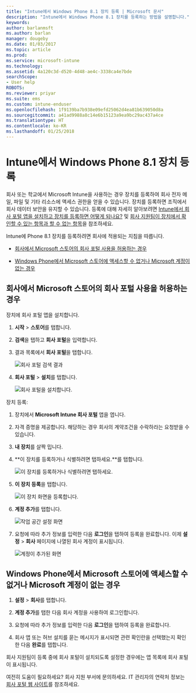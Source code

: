 ```yaml
---
title: "Intune에서 Windows Phone 8.1 장치 등록 | Microsoft 문서"
description: "Intune에서 Windows Phone 8.1 장치를 등록하는 방법을 설명합니다."
keywords: 
author: barlanmsft
ms.author: barlan
manager: dougeby
ms.date: 01/03/2017
ms.topic: article
ms.prod: 
ms.service: microsoft-intune
ms.technology: 
ms.assetid: 4a120c3d-d520-4d48-ae4c-3338ca4e7bde
searchScope:
- User help
ROBOTS: 
ms.reviewer: priyar
ms.suite: ems
ms.custom: intune-enduser
ms.openlocfilehash: 1f9139ba7b938e09efd25062d4ea81b639050d8a
ms.sourcegitcommit: a41ad9988a8c14e6b15123a9ea9bc29ac437a4ce
ms.translationtype: HT
ms.contentlocale: ko-KR
ms.lasthandoff: 01/25/2018
---
```

# <a name="enroll-your-windows-phone-81-device-in-intune"></a>Intune에서 Windows Phone 8.1 장치 등록

회사 또는 학교에서 Microsoft Intune을 사용하는 경우 장치를 등록하여 회사 전자 메일, 파일 및 기타 리소스에 액세스 권한을 얻을 수 있습니다. 장치를 등록하면 조직에서 회사 데이터 보안을 유지할 수 있습니다. 등록에 대해 자세히 알아보려면 [Intune에서 회사 포털 앱을 설치하고 장치를 등록하면 어떻게 되나요?](what-happens-if-you-install-the-company-portal-app-and-enroll-your-device-in-intune-windows.md) 및 [회사 지원팀이 장치에서 확인할 수 있는 항목과 할 수 없는 항목](what-info-can-your-company-see-when-you-enroll-your-device-in-intune.md)을 참조하세요.


Intune에 Phone 8.1 장치를 등록하려면 회사에 적용되는 지침을 따릅니다.

-   [회사에서 Microsoft 스토어의 회사 포털 사용을 허용하는 경우](#if-your-company-lets-you-use-the-company-portal-from-the-windows-store)

-   [Windows Phone에서 Microsoft 스토어에 액세스할 수 없거나 Microsoft 계정이 없는 경우](#if-you-are-not-allowed-to-access-the-windows-store-from-your-windows-phone-or-if-you-do-not-have-a-microsoft-account)

## <a name="if-your-company-lets-you-use-the-company-portal-from-the-microsoft-store"></a>회사에서 Microsoft 스토어의 회사 포털 사용을 허용하는 경우
장치에 회사 포털 앱을 설치합니다.

1.  **시작** &gt; **스토어**를 탭합니다.

2.  **검색**을 탭하고 **회사 포털**을 입력합니다.

3.  결과 목록에서 **회사 포털**을 탭합니다.

    ![회사 포털 검색 결과](./media/WP81-1-CP-search-store-v2.png)

4.  **회사 포털** &gt; **설치**를 탭합니다.

    ![회사 포털을 설치합니다.](./media/WP81-2-CP-install-v2.png)

장치 등록:

1.  장치에서 **Microsoft Intune 회사 포털** 앱을 엽니다.

2.  자격 증명을 제공합니다. 해당하는 경우 회사의 계약조건을 수락하라는 요청받을 수 있습니다.

3.  **내 장치**를 살짝 밉니다.

4.  **이 장치를 등록하거나 식별하려면 탭하세요.**를 탭합니다.

    ![이 장치를 등록하거나 식별하려면 탭하세요.](./media/WP81-enroll-1-swipe-my-devices.png)

5.  **이 장치 등록**을 탭합니다.

    ![이 장치 화면을 등록합니다.](./media/WP81-enroll-2-enroll-this-device.png)

6.  **계정 추가**를 탭합니다.

    ![작업 공간 설정 화면](./media/WP81-enroll-3-workplace-add-acct.png)

7.  요청에 따라 추가 정보를 입력한 다음 **로그인**을 탭하여 등록을 완료합니다. 이제 **설정** &gt; **회사** 페이지에 나열된 회사 계정이 표시됩니다.

    ![계정이 추가된 화면](./media/WP81-enroll-4-account-added.png)

## <a name="if-you-are-not-allowed-to-access-the-microsoft-store-from-your-windows-phone-or-if-you-do-not-have-a-microsoft-account"></a>Windows Phone에서 Microsoft 스토어에 액세스할 수 없거나 Microsoft 계정이 없는 경우

1.  **설정** &gt; **회사**를 탭합니다.

2.  **계정 추가**를 탭한 다음 회사 계정을 사용하여 로그인합니다.

3.  요청에 따라 추가 정보를 입력한 다음 **로그인**을 탭하여 등록을 완료합니다.

4.  회사 앱 또는 허브 설치를 묻는 메시지가 표시되면 관련 확인란을 선택했는지 확인한 다음 **완료**를 탭합니다.

회사 지원팀이 등록 중에 회사 포털이 설치되도록 설정한 경우에는 앱 목록에 회사 포털이 표시됩니다.

여전히 도움이 필요하세요? 회사 지원 부서에 문의하세요. IT 관리자의 연락처 정보는 [회사 포털 웹 사이트](https://portal.manage.microsoft.com#HelpDeskDialog)를 참조하세요.
